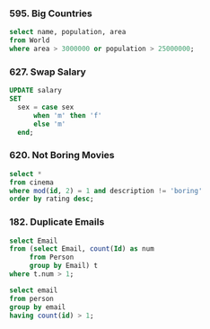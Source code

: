 ### 595. Big Countries
```sql
select name, population, area
from World
where area > 3000000 or population > 25000000;
```

### 627. Swap Salary
```sql
UPDATE salary
SET 
  sex = case sex 
      when 'm' then 'f'
      else 'm'
  end;
```

### 620. Not Boring Movies
```sql
select *
from cinema
where mod(id, 2) = 1 and description != 'boring'
order by rating desc; 
```

### 182. Duplicate Emails
```sql
select Email
from (select Email, count(Id) as num
     from Person
     group by Email) t
where t.num > 1;
```
```sql
select email
from person
group by email
having count(id) > 1;
```
